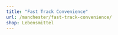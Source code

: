 ```yaml
---
title: "Fast Track Convenience"
url: /manchester/fast-track-convenience/
shop: Lebensmittel
---
```

